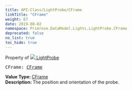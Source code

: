 ```yaml
---
title: API:Class/LightProbe/CFrame
linkTitle: "CFrame"
weight: 67
date: 2019-08-02
namespace: Primrose.DataModel.Lights.LightProbe.CFrame
deprecated: false
no_list: true
toc_hide: true
---
```

Property of <a href="/docs/api-reference/Class/LightProbe"><img src="/icons/silk/contrast.png"/>&nbsp;LightProbe</a>
<pre class="method-declaration">
CFrame: <a class="type" href="/docs/api-reference/DataType/CFrame">CFrame</a></pre>
<b>Value Type: </b>
<a class="type" href="/docs/api-reference/DataType/CFrame">CFrame</a>
<br/>
<b>Description: </b>
The position and orientation of the probe.

